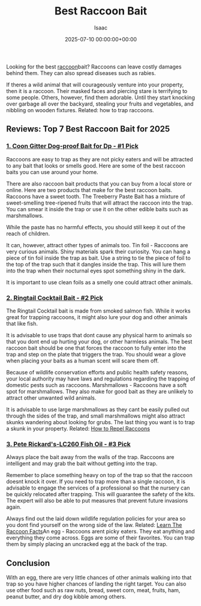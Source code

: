 ﻿---
title: Best Raccoon Bait
description: Looking for the best raccoon bait? Raccoons can leave costly damages behind them. They can also spread diseases such as rabies. If theres a wild animal that...
slug: /best-raccoon-bait/
date: 2025-07-10 00:00:00+00:00
lastmod: 2025-07-10 00:00:00+03:00
author: Isaac
categories:

- Product Reviews

- Raccoons
tags:

- product-reviews

- raccoon

- bait
layout: post
---

Looking for the best [raccoon](https://pestpolicy.com/best-raccoon-traps/)bait? Raccoons can leave costly damages behind them. They can also spread diseases such as rabies.

If theres a wild animal that will courageously venture into your property, then it is a raccoon. Their masked faces and piercing stare is terrifying to some people. Others, however, find them adorable. Until they start knocking over garbage all over the backyard, stealing your fruits and vegetables, and nibbling on wooden fixtures. Related: how to trap raccoons.

##  Reviews: Top 7 Best Raccoon Bait for 2025

###  [1. Coon Gitter Dog-proof Bait for Dp - #1 Pick](https://www.amazon.com/dp/B01J81MQOY/?tag=p-policy-20)

Raccoons are easy to trap as they are not picky eaters and will be attracted to any bait that looks or smells good. Here are some of the best raccoon baits you can use around your home.

There are also raccoon bait products that you can buy from a local store or online. Here are two products that make for the best raccoon baits. Raccoons have a sweet tooth. The Treeberry Paste Bait has a mixture of sweet-smelling tree-ripened fruits that will attract the raccoon into the trap. You can smear it inside the trap or use it on the other edible baits such as marshmallows.

While the paste has no harmful effects, you should still keep it out of the reach of children.

It can, however, attract other types of animals too. Tin foil - Raccoons are very curious animals. Shiny materials spark their curiosity. You can hang a piece of tin foil inside the trap as bait. Use a string to tie the piece of foil to the top of the trap such that it dangles inside the trap. This will lure them into the trap when their nocturnal eyes spot something shiny in the dark.

It is important to use clean foils as a smelly one could attract other animals.

###  [2. Ringtail Cocktail Bait - #2 Pick](https://www.amazon.com/dp/B00A6TOYAC/?tag=p-policy-20)

The Ringtail Cocktail bait is made from smoked salmon fish. While it works great for trapping raccoons, it might also lure your dog and other animals that like fish.

It is advisable to use traps that dont cause any physical harm to animals so that you dont end up hurting your dog, or other harmless animals. The best raccoon bait should be one that forces the raccoon to fully enter into the trap and step on the plate that triggers the trap. You should wear a glove when placing your baits as a human scent will scare them off.

Because of wildlife conservation efforts and public health safety reasons, your local authority may have laws and regulations regarding the trapping of domestic pests such as raccoons. Marshmallows - Raccoons have a soft spot for marshmallows. They also make for good bait as they are unlikely to attract other unwanted wild animals.

It is advisable to use large marshmallows as they cant be easily pulled out through the sides of the trap, and small marshmallows might also attract skunks wandering about looking for grubs. The last thing you want is to trap a skunk in your property. Related: [How to Repel Raccoons](https://pestpolicy.com/how-to-repel-raccoons/)

###  [3. Pete Rickard's-LC260 Fish Oil - #3 Pick](https://www.amazon.com/dp/B00A6TOYAC/?tag=p-policy-20)

Always place the bait away from the walls of the trap. Raccoons are intelligent and may grab the bait without getting into the trap.

Remember to place something heavy on top of the trap so that the raccoon doesnt knock it over. If you need to trap more than a single raccoon, it is advisable to engage the services of a professional so that the nursery can be quickly relocated after trapping. This will guarantee the safety of the kits. The expert will also be able to put measures that prevent future invasions again.

Always find out the laid down wildlife regulation policies for your area so you dont find yourself on the wrong side of the law. Related: [Learn The Raccoon Facts](https://pestpolicy.com/raccoon-facts/)An egg - Raccoons arent picky eaters. They eat anything and everything they come across. Eggs are some of their favorites. You can trap them by simply placing an uncracked egg at the back of the trap.

##  Conclusion

With an egg, there are very little chances of other animals walking into that trap so you have higher chances of landing the right target. You can also use other food such as raw nuts, bread, sweet corn, meat, fruits, ham, peanut butter, and dry dog kibble among others.
